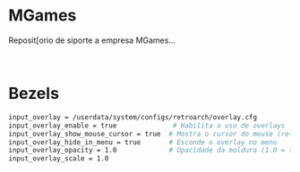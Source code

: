 # MGames
Reposit[orio de siporte a empresa MGames...

<br>

# Bezels
```bash
input_overlay = /userdata/system/configs/retroarch/overlay.cfg
input_overlay_enable = true              # Habilita o uso de overlays
input_overlay_show_mouse_cursor = true  # Mostra o cursor do mouse (relevante para light guns ou toques)
input_overlay_hide_in_menu = true       # Esconde o overlay no menu
input_overlay_opacity = 1.0             # Opacidade da moldura (1.0 = totalmente visível)
input_overlay_scale = 1.0 
```

